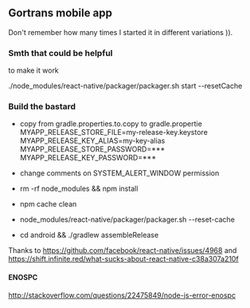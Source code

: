 ## Gortrans mobile app

Don't remember how many times I started it in different variations )).


### Smth that could be helpful

to make it work

./node_modules/react-native/packager/packager.sh start --resetCache

### Build the bastard

- copy from gradle.properties.to.copy to gradle.propertie
MYAPP_RELEASE_STORE_FILE=my-release-key.keystore
MYAPP_RELEASE_KEY_ALIAS=my-key-alias
MYAPP_RELEASE_STORE_PASSWORD=***
MYAPP_RELEASE_KEY_PASSWORD=***

- change comments on SYSTEM_ALERT_WINDOW permission

- rm -rf node_modules && npm install

- npm cache clean

- node_modules/react-native/packager/packager.sh --reset-cache

- cd android && ./gradlew assembleRelease

Thanks to https://github.com/facebook/react-native/issues/4968 and https://shift.infinite.red/what-sucks-about-react-native-c38a307a210f

#### ENOSPC
http://stackoverflow.com/questions/22475849/node-js-error-enospc